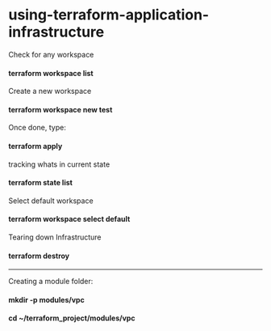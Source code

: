 # using-terraform-application-infrastructure

Check for any workspace
#### terraform workspace list


Create a new workspace

#### terraform workspace new test


Once done, type:
#### terraform apply 

tracking whats in current state
#### terraform state list

Select default workspace
#### terraform workspace select default

Tearing down Infrastructure
#### terraform destroy 

----------------------------------------

Creating a module folder: 

#### mkdir -p modules/vpc

#### cd ~/terraform_project/modules/vpc

